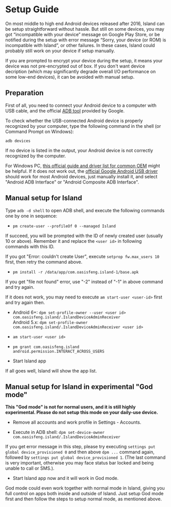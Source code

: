 Setup Guide
===========

On most middle to high end Android devices released after 2016, Island can be setup straightforward without hassle. But still on some devices, you may got “incompatible with your device” message on Google Play Store, or be notified during the setup with error message “Sorry, your device (or ROM) is incompatible with Island”, or other failures. In these cases, Island could probably still work on your device if setup manually.

If you are prompted to encrypt your device during the setup, it means your device was not pre-encrypted out of box. If you don't want device decription (which may significantly degrade overall I/O performance on some low-end devices), it can be avoided with manual setup.


Preparation
-----------
First of all, you need to connect your Android device to a computer with USB cable, and the official [ADB tool](https://developer.android.com/studio/releases/platform-tools.html) provided by Google.

To check whether the USB-connected Android device is properly recognized by your computer, type the following command in the shell (or Command Prompt on Windows):

`adb devices`

If no device is listed in the output, your Android device is not correctly recognized by the computer.

For Windows PC, [this official guide and driver list for common OEM](https://developer.android.com/studio/run/oem-usb.html) might be helpful. If it does not work out, the [official Google Android USB driver](http://dl.google.com/android/repository/usb_driver_r11-windows.zip) should work for most Android devices, just manually install it, and select "Android ADB Interface" or "Android Composite ADB Interface".


Manual setup for Island
-----------------------
Type `adb -d shell` to open ADB shell, and execute the following commands one by one in sequence:

- `pm create-user --profileOf 0 --managed Island`

If succeed, you will be prompted with the ID of newly created user (usually 10 or above). Remember it and replace the `<user id>` in following commands with this ID.

If you got "Error: couldn't create User", execute `setprop fw.max_users 10` first, then retry the command above.

- `pm install -r /data/app/com.oasisfeng.island-1/base.apk`

If you get "file not found" error, use "-2" instead of "-1" in above command and try again.

If it does not work, you may need to execute `am start-user <user-id>` first and try again then.

- Android 6+: `dpm set-profile-owner --user <user id> com.oasisfeng.island/.IslandDeviceAdminReceiver`  
Android 5.x: `dpm set-profile-owner com.oasisfeng.island/.IslandDeviceAdminReceiver <user id>`

- `am start-user <user id>`

- `pm grant com.oasisfeng.island android.permission.INTERACT_ACROSS_USERS`

- Start Island app

If all goes well, Island will show the app list.


Manual setup for Island in experimental "God mode"
--------------------------------------------------

**This "God mode" is not for normal users, and it is still highly experimental. Please do not setup this mode on your daily-use device.**

- Remove all accounts and work profile in Settings - Accounts.

- Execute in ADB shell: `dpm set-device-owner com.oasisfeng.island/.IslandDeviceAdminReceiver`

If you get error message in this step, please try executing `settings put global device_provisioned 0` and then above `dpm ...` command again, followed by `settings put global device_provisioned 1`. (The last command is very important, otherwise you may face status bar locked and being unable to call or SMS.).

- Start Island app now and it will work in God mode.

God mode could even work together with normal mode in Island, giving you full control on apps both inside and outside of Island. Just setup God mode first and then follow the steps to setup normal mode, as mentioned above.
